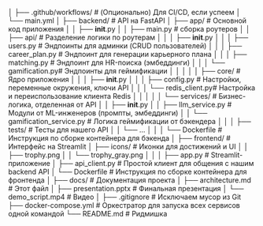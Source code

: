 │
├── .github/workflows/         # (Опционально) Для CI/CD, если успеем
│   └── main.yml
│
├── backend/                   # API на FastAPI
│   ├── app/                   # Основной код приложения
│   │   ├── __init__.py
│   │   ├── main.py            # сборка роутеров
│   │   ├── api/               # Разделение логики по роутерам
│   │   │   ├── __init__.py
│   │   │   ├── users.py       # Эндпоинты для админки (CRUD пользователей)
│   │   │   ├── career_plan.py # Эндпоинт для генерации карьерного плана
│   │   │   ├── matching.py    # Эндпоинт для HR-поиска (эмбеддинги)
│   │   │   └── gamification.py# Эндпоинты для геймификации
│   │   │
│   │   ├── core/              # Ядро приложения
│   │   │   ├── __init__.py
│   │   │   ├── config.py      # Настройки, переменные окружения, ключи API
│   │   │   └── redis_client.py# Настройка и переиспользование клиента Redis
│   │   │
│   │   └── services/          # Бизнес-логика, отделенная от API
│   │       ├── __init__.py
│   │       ├── llm_service.py # Модули от ML-инженеров (промпты, эмбеддинги)
│   │       └── gamification_service.py # Логика геймификации от бэкендера
│   │
│   ├── tests/                 # Тесты для нашего API
│   │   └── ...
│   │
│   └── Dockerfile             # Инструкция по сборке контейнера для бэкенда
│
├── frontend/                  # Интерфейс на Streamlit
│   ├── icons/                 # Иконки для достижений и UI
│   │   ├── trophy.png
│   │   └── trophy_gray.png
│   │
│   ├── app.py                 # Streamlit-приложение
│   ├── api_client.py          # Простой клиент для общения с нашим backend API
│   └── Dockerfile             # Инструкция по сборке контейнера для фронтенда
│
├── docs/                      # Документация проекта
│   ├── architecture.md        # Этот файл
│   ├── presentation.pptx      # Финальная презентация
│   └── demo_script.mp4        # Видео
│
├── .gitignore                 # Исключаем мусор из Git
├── docker-compose.yml         # Оркестратор для запуска всех сервисов одной командой
└── README.md                  # Ридмишка